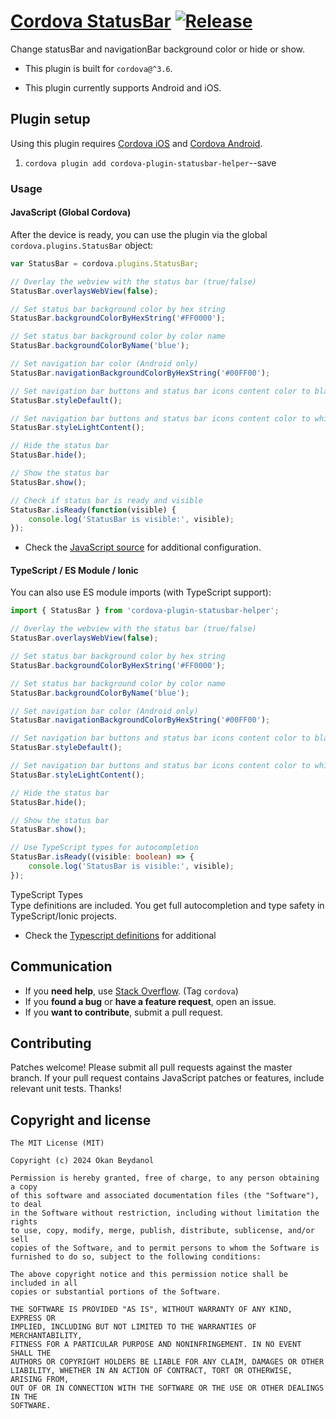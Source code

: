 # [Cordova StatusBar](https://github.com/okanbeydanol/cordova-plugin-statusbar-helper) [![Release](https://img.shields.io/npm/v/cordova-plugin-statusbar-helper.svg?style=flat)](https://github.com/okanbeydanol/cordova-plugin-statusbar-helper/releases)

Change statusBar and navigationBar background color or hide or show.

* This plugin is built for `cordova@^3.6`.

* This plugin currently supports Android and iOS.


## Plugin setup

Using this plugin requires [Cordova iOS](https://github.com/apache/cordova-ios) and [Cordova Android](https://github.com/apache/cordova-android).

1. `cordova plugin add cordova-plugin-statusbar-helper`--save

### Usage

#### JavaScript (Global Cordova)
After the device is ready, you can use the plugin via the global `cordova.plugins.StatusBar` object:

```javascript
var StatusBar = cordova.plugins.StatusBar;

// Overlay the webview with the status bar (true/false)
StatusBar.overlaysWebView(false);

// Set status bar background color by hex string
StatusBar.backgroundColorByHexString('#FF0000');

// Set status bar background color by color name
StatusBar.backgroundColorByName('blue');

// Set navigation bar color (Android only)
StatusBar.navigationBackgroundColorByHexString('#00FF00');

// Set navigation bar buttons and status bar icons content color to black
StatusBar.styleDefault();

// Set navigation bar buttons and status bar icons content color to white
StatusBar.styleLightContent();

// Hide the status bar
StatusBar.hide();

// Show the status bar
StatusBar.show();

// Check if status bar is ready and visible
StatusBar.isReady(function(visible) {
    console.log('StatusBar is visible:', visible);
});
```

* Check the [JavaScript source](https://github.com/okanbeydanol/cordova-plugin-statusbar-helper/tree/master/www/StatusBar.js) for additional configuration.

#### TypeScript / ES Module / Ionic
You can also use ES module imports (with TypeScript support):

```typescript
import { StatusBar } from 'cordova-plugin-statusbar-helper';

// Overlay the webview with the status bar (true/false)
StatusBar.overlaysWebView(false);

// Set status bar background color by hex string
StatusBar.backgroundColorByHexString('#FF0000');

// Set status bar background color by color name
StatusBar.backgroundColorByName('blue');

// Set navigation bar color (Android only)
StatusBar.navigationBackgroundColorByHexString('#00FF00');

// Set navigation bar buttons and status bar icons content color to black
StatusBar.styleDefault();

// Set navigation bar buttons and status bar icons content color to white
StatusBar.styleLightContent();

// Hide the status bar
StatusBar.hide();

// Show the status bar
StatusBar.show();

// Use TypeScript types for autocompletion
StatusBar.isReady((visible: boolean) => {
    console.log('StatusBar is visible:', visible);
});
```

TypeScript Types  
Type definitions are included. You get full autocompletion and type safety in TypeScript/Ionic projects.

* Check the [Typescript definitions](https://github.com/okanbeydanol/cordova-plugin-statusbar-helper/tree/master/www/StatusBar.d.ts) for additional


## Communication

- If you **need help**, use [Stack Overflow](http://stackoverflow.com/questions/tagged/cordova). (Tag `cordova`)
- If you **found a bug** or **have a feature request**, open an issue.
- If you **want to contribute**, submit a pull request.



## Contributing

Patches welcome! Please submit all pull requests against the master branch. If your pull request contains JavaScript patches or features, include relevant unit tests. Thanks!

## Copyright and license

    The MIT License (MIT)

    Copyright (c) 2024 Okan Beydanol

    Permission is hereby granted, free of charge, to any person obtaining a copy
    of this software and associated documentation files (the "Software"), to deal
    in the Software without restriction, including without limitation the rights
    to use, copy, modify, merge, publish, distribute, sublicense, and/or sell
    copies of the Software, and to permit persons to whom the Software is
    furnished to do so, subject to the following conditions:

    The above copyright notice and this permission notice shall be included in all
    copies or substantial portions of the Software.

    THE SOFTWARE IS PROVIDED "AS IS", WITHOUT WARRANTY OF ANY KIND, EXPRESS OR
    IMPLIED, INCLUDING BUT NOT LIMITED TO THE WARRANTIES OF MERCHANTABILITY,
    FITNESS FOR A PARTICULAR PURPOSE AND NONINFRINGEMENT. IN NO EVENT SHALL THE
    AUTHORS OR COPYRIGHT HOLDERS BE LIABLE FOR ANY CLAIM, DAMAGES OR OTHER
    LIABILITY, WHETHER IN AN ACTION OF CONTRACT, TORT OR OTHERWISE, ARISING FROM,
    OUT OF OR IN CONNECTION WITH THE SOFTWARE OR THE USE OR OTHER DEALINGS IN THE
    SOFTWARE.